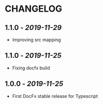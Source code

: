 # CHANGELOG

## 1.1.0 - _2019-11-29_

- Improving src mapping

## 1.1.0 - _2019-11-25_

- Fixing docfx build

## 1.0.0 - _2019-11-25_

- First DocFx stable release for Typescript
